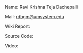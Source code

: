 Name: Ravi Krishna Teja Dachepalli

Mail: rdbgm@umsystem.edu

Wiki Report: 

Source Code:

Video: 

